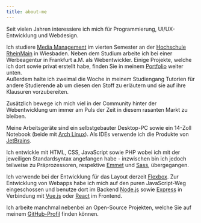 ```yaml
---
title: about-me
---
```


<p>Seit vielen Jahren interessiere ich mich für Programmierung, <a class="tooltips" title="User Interface/User Experience (englisch für Benutzeroberfläche/Benutzererfahrung)">UI/UX-Entwicklung</a> und Webdesign.
</p>
<p>Ich studiere <a class="tooltips" title="Der Studiengang vermittelt interdisziplinär Kenntnisse aus den Bereichen Wirtschaft, Technik und Design in Bezug auf die Medienbranche." target="_blank" href="http://www.hs-rm.de/de/fachbereiche/design-informatik-medien/studiengaenge/media-management-ba/">Media Management</a> im vierten Semester an der <a href="http://www.hs-rm.de/" target="_blank">Hochschule RheinMain</a> in Wiesbaden. Neben dem Studium arbeite ich bei einer Werbeagentur in Frankfurt a.M. als Webentwickler. Einige Projekte, welche ich dort sowie privat erstellt habe, finden Sie in meinem <a href="https://www.jakob.codes/admin.php/publish?path=/page#portfolio">Portfolio</a> weiter unten. <br>Außerdem halte ich zweimal die Woche in meinem Studiengang Tutorien für andere Studierende ab um diesen den Stoff zu erläutern und sie auf ihre Klausuren vorzubereiten.
</p>
<p>Zusätzlich bewege ich mich viel in der Community hinter der Webentwicklung um immer am Puls der Zeit in diesem rasanten Markt zu bleiben.
</p>
<p>Meine Arbeitsgeräte sind ein selbstgebauter Desktop-PC sowie ein 14-Zoll Notebook (beide mit <a href="https://www.archlinux.org/" target="_blank">Arch Linux</a>). Als <a class="tooltips" title="Integrierte Entwicklungsumgebungen sind hauptsächlich hilfreiche Werkzeuge, die dem Softwareentwickler häufig wiederkehrende Aufgaben abnehmen und einen schnellen Zugriff auf wichtige Funktionen bieten.">IDEs</a> verwende ich die Produkte von <a href="https://www.jetbrains.com/" target="_blank">JetBrains</a>.
</p>
<p>Ich entwickle mit HTML, CSS, JavaScript sowie PHP wobei ich mit der jeweiligen Standardsyntax angefangen habe - inzwischen bin ich jedoch teilweise zu <a class="tooltips" title="Man schreibt den Quellcode in einer vereinfachten Syntax, die der Präprozessor dann in die normale Syntax der Sprache übersetzt.">Präprozessoren</a>, respektive <a target="_blank" href="http://emmet.io/">Emmet</a> und <a target="_blank" href="http://sass-lang.com/">Sass</a>, übergegangen.
</p>
<p>Ich verwende bei der Entwicklung für das Layout derzeit <a target="_blank" href="https://en.wikipedia.org/wiki/CSS_Flex_Box_Layout">Flexbox</a>. Zur Entwicklung von Webapps habe ich mich auf den puren JavaScript-Weg eingeschossen und benutze dort im Backend <a href="https://nodejs.org/" target="_blank">Node.js</a> sowie <a href="http://expressjs.com/" target="_blank">Express</a> in Verbindung mit <a href="https://vuejs.org/" target="_blank">Vue.js</a> oder <a target="_blank" href="https://facebook.github.io/react/">React</a> im Frontend.
</p>
<p>Ich arbeite manchmal nebenbei an <a class="tooltips" title="Als Open Source (aus englisch open source, wörtlich offene Quelle) wird Software bezeichnet, deren Quelltext öffentlich und von Dritten eingesehen werden kann.">Open-Source Projekten</a>, welche Sie auf meinem <a href="https://github.com/loehnertz" target="_blank">GitHub-Profil</a> finden können.<br>
</p>
